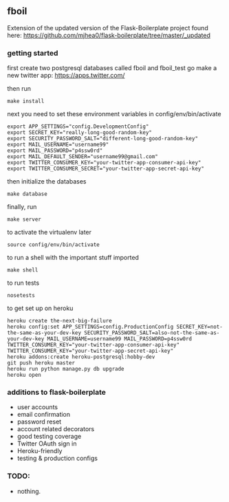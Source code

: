 ## fboil

Extension of the updated version of the Flask-Boilerplate project found here: https://github.com/mjhea0/flask-boilerplate/tree/master/_updated

### getting started
first create two postgresql databases called fboil and fboil_test
go make a new twitter app: https://apps.twitter.com/

then run

	make install

next you need to set these environment variables in config/env/bin/activate

	export APP_SETTINGS="config.DevelopmentConfig"
	export SECRET_KEY="really-long-good-random-key"
	export SECURITY_PASSWORD_SALT="different-long-good-random-key"
	export MAIL_USERNAME="username99"
	export MAIL_PASSWORD="p4ssw0rd"
	export MAIL_DEFAULT_SENDER="username99@gmail.com"
	export TWITTER_CONSUMER_KEY="your-twitter-app-consumer-api-key"
	export TWITTER_CONSUMER_SECRET="your-twitter-app-secret-api-key"
	
then initialize the databases

	make database

finally, run

	make server

to activate the virtualenv later

	source config/env/bin/activate

to run a shell with the important stuff imported

	make shell

to run tests

	nosetests

to get set up on heroku

	heroku create the-next-big-failure
	heroku config:set APP_SETTINGS=config.ProductionConfig SECRET_KEY=not-the-same-as-your-dev-key SECURITY_PASSWORD_SALT=also-not-the-same-as-your-dev-key MAIL_USERNAME=username99 MAIL_PASSWORD=p4ssw0rd TWITTER_CONSUMER_KEY="your-twitter-app-consumer-api-key" TWITTER_CONSUMER_KEY="your-twitter-app-secret-api-key"
	heroku addons:create heroku-postgresql:hobby-dev
	git push heroku master
	heroku run python manage.py db upgrade
	heroku open

### additions to flask-boilerplate
+ user accounts
+ email confirmation
+ password reset
+ account related decorators
+ good testing coverage
+ Twitter OAuth sign in
+ Heroku-friendly
+ testing & production configs


### TODO:
+ nothing.


